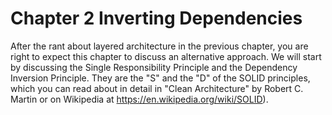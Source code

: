 # Chapter 2 Inverting Dependencies
After the rant about layered architecture in the previous chapter, you are right to expect this chapter to discuss an alternative approach. We will start by discussing the Single Responsibility Principle and the Dependency Inversion Principle. They are the "S" and the "D" of the SOLID principles, which you can read about in detail in "Clean Architecture" by Robert C. Martin or on Wikipedia at https://en.wikipedia.org/wiki/SOLID).